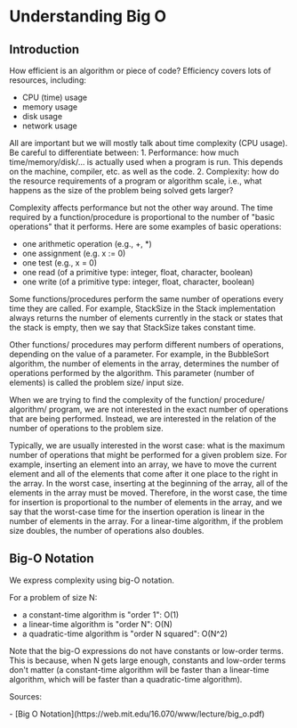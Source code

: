 # Understanding Big O

## Introduction
How efficient is an algorithm or piece of code? Efficiency covers lots of resources,
including:

- CPU (time) usage
- memory usage
- disk usage
- network usage

<p>
All are important but we will mostly talk about time complexity (CPU usage).
Be careful to differentiate between:
1. Performance: how much time/memory/disk/... is actually used when a program is
run. This depends on the machine, compiler, etc. as well as the code.
2. Complexity: how do the resource requirements of a program or algorithm scale,
i.e., what happens as the size of the problem being solved gets larger?
</p>

<p>
Complexity affects performance but not the other way around.
The time required by a function/procedure is proportional to the number of "basic
operations" that it performs. Here are some examples of basic operations:
</p>

- one arithmetic operation (e.g., +, *)
- one assignment (e.g. x := 0)
- one test (e.g., x = 0)
- one read (of a primitive type: integer, float, character, boolean)
- one write (of a primitive type: integer, float, character, boolean)

<p>
Some functions/procedures perform the same number of operations every time they are
called. For example, StackSize in the Stack implementation always returns the number of
elements currently in the stack or states that the stack is empty, then we say that
StackSize takes constant time.
</p>

<p>
Other functions/ procedures may perform different numbers of operations, depending on
the value of a parameter. For example, in the BubbleSort algorithm, the number of
elements in the array, determines the number of operations performed by the algorithm.
This parameter (number of elements) is called the problem size/ input size.
</p>

<p>
When we are trying to find the complexity of the function/ procedure/ algorithm/
program, we are not interested in the exact number of operations that are being
performed. Instead, we are interested in the relation of the number of operations to the
problem size.
</p>

<p>
Typically, we are usually interested in the worst case: what is the maximum number of
operations that might be performed for a given problem size. For example, inserting an
element into an array, we have to move the current element and all of the elements that
come after it one place to the right in the array. In the worst case, inserting at the
beginning of the array, all of the elements in the array must be moved. Therefore, in the
worst case, the time for insertion is proportional to the number of elements in the array,
and we say that the worst-case time for the insertion operation is linear in the number of
elements in the array. For a linear-time algorithm, if the problem size doubles, the
number of operations also doubles.
</p>

## Big-O Notation

We express complexity using big-O notation.

For a problem of size N:
- a constant-time algorithm is "order 1": O(1)
- a linear-time algorithm is "order N": O(N)
- a quadratic-time algorithm is "order N squared": O(N^2)

<p>
Note that the big-O expressions do not have constants or low-order terms. This is
because, when N gets large enough, constants and low-order terms don't matter (a
constant-time algorithm will be faster than a linear-time algorithm, which will be faster
than a quadratic-time algorithm).
</p>

<p>
Sources:
</p>
- [Big O Notation](https://web.mit.edu/16.070/www/lecture/big_o.pdf)
